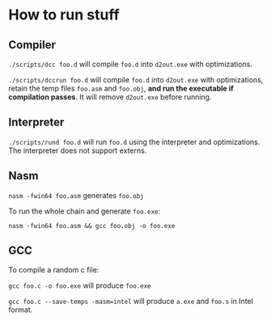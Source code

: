 # How to run stuff

## Compiler

`./scripts/dcc foo.d` will compile `foo.d` into `d2out.exe` with optimizations.

`./scripts/dccrun foo.d` will compile `foo.d` into `d2out.exe` with optimizations, 
retain the temp files `foo.asm` and `foo.obj`, **and run the executable if
compilation passes**. It will remove `d2out.exe` before running.


## Interpreter

`./scripts/rund foo.d` will run `foo.d` using the interpreter and optimizations.
The interpreter does not support externs.


## Nasm

`nasm -fwin64 foo.asm` generates `foo.obj`

To run the whole chain and generate `foo.exe`:

`nasm -fwin64 foo.asm && gcc foo.obj -o foo.exe` 


## GCC

To compile a random c file:

`gcc foo.c -o foo.exe` will produce `foo.exe`

`gcc foo.c --save-temps -masm=intel` will produce `a.exe` and `foo.s` in Intel
format.
